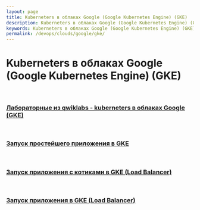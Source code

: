 ```yaml
---
layout: page
title: Kuberneters в облаках Google (Google Kubernetes Engine) (GKE)
description: Kuberneters в облаках Google (Google Kubernetes Engine) (GKE)
keywords: Kuberneters в облаках Google (Google Kubernetes Engine) (GKE)
permalink: /devops/clouds/google/gke/
---
```


# Kuberneters в облаках Google (Google Kubernetes Engine) (GKE)

<br/>

### [Лабораторные из qwiklabs - kuberneters в облаках Google (GKE)](/devops/clouds/google/gke/qwiklabs/)

<br/>

### [Запуск простейшего приложения в GKE](/devops/clouds/google/gke/gke-simple-app/)

<br/>

### [Запуск приложения с котиками в GKE (Load Balancer)](/devops/clouds/google/gke/google/cats-app/)

<br/>

### [Запуск приложения в GKE (Load Balancer)](/devops/clouds/google/gke/google/golang-app/)

